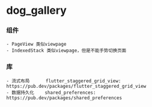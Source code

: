 # dog_gallery

### 组件
    - PageView 类似viewpage
    - IndexedStack 类似viewpage，但是不能手势切换页面

### 库
    - 流式布局      flutter_staggered_grid_view:    https://pub.dev/packages/flutter_staggered_grid_view
    - 数据持久化    shared_preferences:             https://pub.dev/packages/shared_preferences